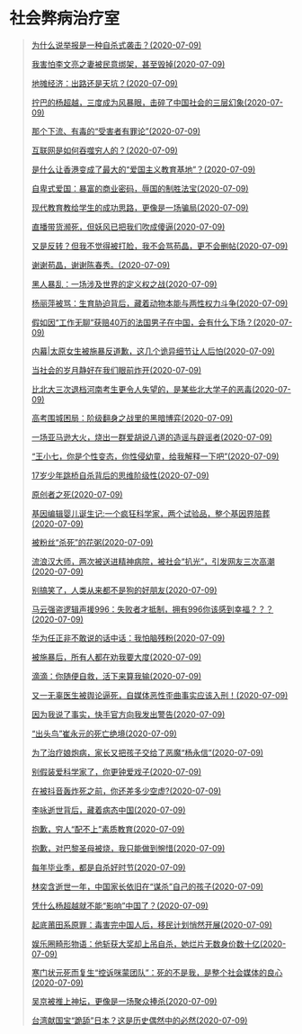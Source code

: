 # 社会弊病治疗室
>[为什么说举报是一种自杀式袭击？(2020-07-09)](./shijiedenghuo/articles/为什么说举报是一种自杀式袭击？.md)
>
>[我害怕李文亮之妻被民意绑架，甚至毁掉(2020-07-09)](./shijiedenghuo/articles/我害怕李文亮之妻被民意绑架，甚至毁掉.md)
>
>[地摊经济：出路还是天坑？(2020-07-09)](./shijiedenghuo/articles/地摊经济：出路还是天坑？.md)
>
>[拧巴的杨超越，三度成为风暴眼，击碎了中国社会的三层幻象(2020-07-09)](./shijiedenghuo/articles/拧巴的杨超越，三度成为风暴眼，击碎了中国社会的三层幻象.md)
>
>[那个下流、有毒的“受害者有罪论”(2020-07-09)](./shijiedenghuo/articles/那个下流、有毒的“受害者有罪论”.md)
>
>[互联网是如何吞噬穷人的？(2020-07-09)](./shijiedenghuo/articles/互联网是如何吞噬穷人的？.md)
>
>[是什么让香港变成了最大的“爱国主义教育基地”？(2020-07-09)](./shijiedenghuo/articles/是什么让香港变成了最大的“爱国主义教育基地”？.md)
>
>[自卑式爱国：暴富的商业密码，辱国的制胜法宝(2020-07-09)](./shijiedenghuo/articles/自卑式爱国：暴富的商业密码，辱国的制胜法宝.md)
>
>[现代教育教给学生的成功思路，更像是一场骗局(2020-07-09)](./shijiedenghuo/articles/现代教育教给学生的成功思路，更像是一场骗局.md)
>
>[直播带货濒死，但妖风已把我们吹成傻逼(2020-07-09)](./shijiedenghuo/articles/直播带货濒死，但妖风已把我们吹成傻逼.md)
>
>[又是反转？但我不觉得被打脸，我不会骂苟晶，更不会删帖(2020-07-09)](./shijiedenghuo/articles/又是反转？但我不觉得被打脸，我不会骂苟晶，更不会删帖.md)
>
>[谢谢苟晶，谢谢陈春秀。(2020-07-09)](./shijiedenghuo/articles/谢谢苟晶，谢谢陈春秀。.md)
>
>[黑人暴乱：一场涉及世界的定义权之战(2020-07-09)](./shijiedenghuo/articles/黑人暴乱：一场涉及世界的定义权之战.md)
>
>[杨丽萍被骂：生育胁迫背后，藏着动物本能与两性权力斗争(2020-07-09)](./shijiedenghuo/articles/杨丽萍被骂：生育胁迫背后，藏着动物本能与两性权力斗争.md)
>
>[假如因“工作无聊”获赔40万的法国男子在中国，会有什么下场？(2020-07-09)](./shijiedenghuo/articles/假如因“工作无聊”获赔40万的法国男子在中国，会有什么下场？.md)
>
>[内幕|太原女生被施暴反道歉，这几个诡异细节让人后怕(2020-07-09)](./shijiedenghuo/articles/内幕|太原女生被施暴反道歉，这几个诡异细节让人后怕.md)
>
>[当社会的岁月静好在我们眼前炸开(2020-07-09)](./shijiedenghuo/articles/当社会的岁月静好在我们眼前炸开.md)
>
>[比北大三次退档河南考生更令人失望的，是某些北大学子的恶毒(2020-07-09)](./shijiedenghuo/articles/比北大三次退档河南考生更令人失望的，是某些北大学子的恶毒.md)
>
>[高考围城困局：阶级翻身之战里的黑暗博弈(2020-07-09)](./shijiedenghuo/articles/高考围城困局：阶级翻身之战里的黑暗博弈.md)
>
>[一场亚马逊大火，烧出一群爱胡说八道的造谣与辟谣者(2020-07-09)](./shijiedenghuo/articles/一场亚马逊大火，烧出一群爱胡说八道的造谣与辟谣者.md)
>
>[“王小七，你是个性变态，你性侵幼童，给我解释一下吧”(2020-07-09)](./shijiedenghuo/articles/“王小七，你是个性变态，你性侵幼童，给我解释一下吧”.md)
>
>[17岁少年跳桥自杀背后的思维阶级性(2020-07-09)](./shijiedenghuo/articles/17岁少年跳桥自杀背后的思维阶级性.md)
>
>[原创者之死(2020-07-09)](./shijiedenghuo/articles/原创者之死.md)
>
>[基因编辑婴儿诞生记:一个疯狂科学家，两个试验品，整个基因界陪葬(2020-07-09)](./shijiedenghuo/articles/基因编辑婴儿诞生记:一个疯狂科学家，两个试验品，整个基因界陪葬.md)
>
>[被粉丝“杀死”的花粥(2020-07-09)](./shijiedenghuo/articles/被粉丝“杀死”的花粥.md)
>
>[流浪汉大师，两次被送进精神病院，被社会“扒光”，引发网友三次高潮(2020-07-09)](./shijiedenghuo/articles/流浪汉大师，两次被送进精神病院，被社会“扒光”，引发网友三次高潮.md)
>
>[别搞笑了，人类从来都不是狗的好朋友(2020-07-09)](./shijiedenghuo/articles/别搞笑了，人类从来都不是狗的好朋友.md)
>
>[马云强盗逻辑声援996：失败者才抵制，拥有996你该感到幸福？？？(2020-07-09)](./shijiedenghuo/articles/马云强盗逻辑声援996：失败者才抵制，拥有996你该感到幸福？？？.md)
>
>[华为任正非不敢说的话中话：我怕脑残粉(2020-07-09)](./shijiedenghuo/articles/华为任正非不敢说的话中话：我怕脑残粉.md)
>
>[被施暴后，所有人都在劝我要大度(2020-07-09)](./shijiedenghuo/articles/被施暴后，所有人都在劝我要大度.md)
>
>[滴滴：你随便自救，活下来算我输(2020-07-09)](./shijiedenghuo/articles/滴滴：你随便自救，活下来算我输.md)
>
>[又一无辜医生被舆论逼死，自媒体恶性歪曲事实应该入刑！(2020-07-09)](./shijiedenghuo/articles/又一无辜医生被舆论逼死，自媒体恶性歪曲事实应该入刑！.md)
>
>[因为我说了事实，快手官方向我发出警告(2020-07-09)](./shijiedenghuo/articles/因为我说了事实，快手官方向我发出警告.md)
>
>[“出头鸟”崔永元的死亡绝境(2020-07-09)](./shijiedenghuo/articles/“出头鸟”崔永元的死亡绝境.md)
>
>[为了治疗娘炮病，家长又把孩子交给了恶魔“杨永信”(2020-07-09)](./shijiedenghuo/articles/为了治疗娘炮病，家长又把孩子交给了恶魔“杨永信”.md)
>
>[别假装爱科学家了，你更钟爱戏子(2020-07-09)](./shijiedenghuo/articles/别假装爱科学家了，你更钟爱戏子.md)
>
>[在被抖音轰炸死之前，你还差多少空虚?(2020-07-09)](./shijiedenghuo/articles/在被抖音轰炸死之前，你还差多少空虚?.md)
>
>[李咏逝世背后，藏着病态中国(2020-07-09)](./shijiedenghuo/articles/李咏逝世背后，藏着病态中国.md)
>
>[抱歉，穷人“配不上”素质教育(2020-07-09)](./shijiedenghuo/articles/抱歉，穷人“配不上”素质教育.md)
>
>[抱歉，对巴黎圣母被烧，我只能做到惋惜(2020-07-09)](./shijiedenghuo/articles/抱歉，对巴黎圣母被烧，我只能做到惋惜.md)
>
>[每年毕业季，都是自杀好时节(2020-07-09)](./shijiedenghuo/articles/每年毕业季，都是自杀好时节.md)
>
>[林奕含逝世一年，中国家长依旧在“谋杀”自己的孩子(2020-07-09)](./shijiedenghuo/articles/林奕含逝世一年，中国家长依旧在“谋杀”自己的孩子.md)
>
>[凭什么杨超越就不能“影响”中国了？(2020-07-09)](./shijiedenghuo/articles/凭什么杨超越就不能“影响”中国了？.md)
>
>[起底莆田系原罪：毒害完中国人后，移民计划悄然开展(2020-07-09)](./shijiedenghuo/articles/起底莆田系原罪：毒害完中国人后，移民计划悄然开展.md)
>
>[娱乐圈畸形物语：他斩获大奖却上吊自杀，她烂片无数身价数十亿(2020-07-09)](./shijiedenghuo/articles/娱乐圈畸形物语：他斩获大奖却上吊自杀，她烂片无数身价数十亿.md)
>
>[寒门状元死而复生“控诉咪蒙团队”：死的不是我，是整个社会媒体的良心(2020-07-09)](./shijiedenghuo/articles/寒门状元死而复生“控诉咪蒙团队”：死的不是我，是整个社会媒体的良心.md)
>
>[吴京被推上神坛，更像是一场聚众捧杀(2020-07-09)](./shijiedenghuo/articles/吴京被推上神坛，更像是一场聚众捧杀.md)
>
>[台湾献国宝“跪舔”日本？这是历史偶然中的必然(2020-07-09)](./shijiedenghuo/articles/台湾献国宝“跪舔”日本？这是历史偶然中的必然.md)
>
